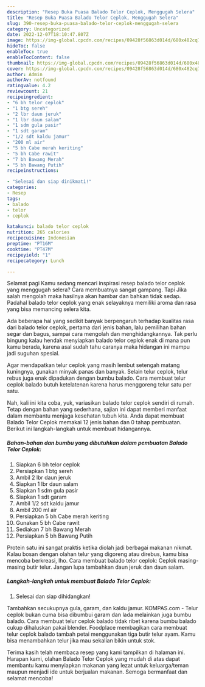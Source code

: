 ```yaml
---
description: "Resep Buka Puasa Balado Telor Ceplok, Menggugah Selera"
title: "Resep Buka Puasa Balado Telor Ceplok, Menggugah Selera"
slug: 390-resep-buka-puasa-balado-telor-ceplok-menggugah-selera
category: Uncategorized
date: 2022-12-07T18:10:47.807Z
image: https://img-global.cpcdn.com/recipes/09428f56863d014d/680x482cq70/balado-telor-ceplok-foto-resep-utama.jpg
hideToc: false
enableToc: true
enableTocContent: false
thumbnail: https://img-global.cpcdn.com/recipes/09428f56863d014d/680x482cq70/balado-telor-ceplok-foto-resep-utama.jpg
cover: https://img-global.cpcdn.com/recipes/09428f56863d014d/680x482cq70/balado-telor-ceplok-foto-resep-utama.jpg
author: Admin
authorAv: notfound
ratingvalue: 4.2
reviewcount: 21
recipeingredient:
- "6 bh telor ceplok"
- "1 btg sereh"
- "2 lbr daun jeruk"
- "1 lbr daun salam"
- "1 sdm gula pasir"
- "1 sdt garam"
- "1/2 sdt kaldu jamur"
- "200 ml air"
- "5 bh Cabe merah keriting"
- "5 bh Cabe rawit"
- "7 bh Bawang Merah"
- "5 bh Bawang Putih"
recipeinstructions:

- "Selesai dan siap dinikmati!"
categories:
- Resep
tags:
- balado
- telor
- ceplok

katakunci: balado telor ceplok 
nutrition: 265 calories
recipecuisine: Indonesian
preptime: "PT16M"
cooktime: "PT47M"
recipeyield: "1"
recipecategory: Lunch

---
```



Selamat pagi Kamu sedang mencari inspirasi resep balado telor ceplok yang menggugah selera? Cara membuatnya sangat gampang. Tapi Jika salah mengolah maka hasilnya akan hambar dan bahkan tidak sedap. Padahal balado telor ceplok yang enak selayaknya memiliki aroma dan rasa yang bisa memancing selera kita.


Ada beberapa hal yang sedikit banyak berpengaruh terhadap kualitas rasa dari balado telor ceplok, pertama dari jenis bahan, lalu pemilihan bahan segar dan bagus, sampai cara mengolah dan menghidangkannya. Tak perlu bingung kalau hendak menyiapkan balado telor ceplok enak di mana pun kamu berada, karena asal sudah tahu caranya maka hidangan ini mampu jadi suguhan spesial.

Agar mendapatkan telur ceplok yang masih lembut setengah matang kuningnya, gunakan minyak panas dan banyak. Selain telur ceplok, telur rebus juga enak dipadukan dengan bumbu balado. Cara membuat telur ceplok balado butuh ketelatenan karena harus menggoreng telur satu per satu.


Nah, kali ini kita coba, yuk, variasikan balado telor ceplok sendiri di rumah. Tetap dengan bahan yang sederhana, sajian ini dapat memberi manfaat dalam membantu menjaga kesehatan tubuh kita. Anda dapat membuat Balado Telor Ceplok memakai 12 jenis bahan dan 0 tahap pembuatan. Berikut ini langkah-langkah untuk membuat hidangannya.

<!--inarticleads1-->

##### Bahan-bahan dan bumbu yang dibutuhkan dalam pembuatan Balado Telor Ceplok:

1. Siapkan 6 bh telor ceplok
1. Persiapkan 1 btg sereh
1. Ambil 2 lbr daun jeruk
1. Siapkan 1 lbr daun salam
1. Siapkan 1 sdm gula pasir
1. Siapkan 1 sdt garam
1. Ambil 1/2 sdt kaldu jamur
1. Ambil 200 ml air
1. Persiapkan 5 bh Cabe merah keriting
1. Gunakan 5 bh Cabe rawit
1. Sediakan 7 bh Bawang Merah
1. Persiapkan 5 bh Bawang Putih


Protein satu ini sangat praktis ketika diolah jadi berbagai makanan nikmat. Kalau bosan dengan olahan telur yang digoreng atau direbus, kamu bisa mencoba berkreasi, lho. Cara membuat balado telor ceplok: Ceplok masing-masing butir telur. Jangan lupa tambahkan daun jeruk dan daun salam. 

<!--inarticleads2-->

##### Langkah-langkah untuk membuat Balado Telor Ceplok:


1. Selesai dan siap dihidangkan!

Tambahkan secukupnya gula, garam, dan kaldu jamur. KOMPAS.com - Telur ceplok bukan cuma bisa dibumbui garam dan lada melainkan juga bumbu balado. Cara membuat telur ceplok balado tidak ribet karena bumbu balado cukup dihaluskan pakai blender. Foodplace membagikan cara membuat telur ceplok balado tambah petai menggunakan tiga butir telur ayam. Kamu bisa menambahkan telur jika mau sekalian bikin untuk stok. 

Terima kasih telah membaca resep yang kami tampilkan di halaman ini. Harapan kami, olahan Balado Telor Ceplok yang mudah di atas dapat membantu kamu menyiapkan makanan yang lezat untuk keluarga/teman maupun menjadi ide untuk berjualan makanan. Semoga bermanfaat dan selamat mencoba!
